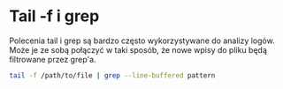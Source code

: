 Tail -f i grep
==============

Polecenia tail i grep są bardzo często wykorzystywane do analizy logów. Może je ze sobą połączyć w taki sposób, że nowe wpisy do pliku będą filtrowane przez grep'a.

``` bash
tail -f /path/to/file | grep --line-buffered pattern
```